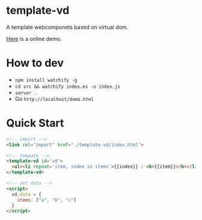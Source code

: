 # template-vd
A template webcomponets based on virtual dom.

[Here](https://zhoukekestar.github.io/template-vd/src/demo.html) is a online demo.

# How to dev
* `npm install watchify -g`
* `cd src && watchify index.es -o index.js`
* `server .`
* Go `http://localhost/demo.html`

# Quick Start
```html
<!-- import -->
<link rel="import" href="./template-vd/index.html">

<!-- tempate -->
<template-vd id='vd'>
  <ul><li repeat='item, index in items'>{{index}} : <b>{{item}}</b></li></ul>
</template-vd>

<!-- set data -->
<script>
  vd.data = {
    items: ["a", "b", "c"]
  }
</script>
```
